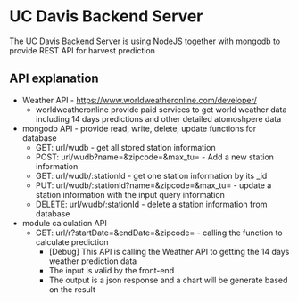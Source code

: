 UC Davis Backend Server
============================
The UC Davis Backend Server is using NodeJS together with mongodb to provide REST API for harvest prediction

API explanation
----------------------------
* Weather API - https://www.worldweatheronline.com/developer/
  * worldweatheronline provide paid services to get world weather data including 14 days predictions and other detailed atomoshpere data
* mongodb API - provide read, write, delete, update functions for database
  * GET: url/wudb - get all stored station information
  * POST: url/wudb?name=&zipcode=&max_tu= - Add a new station information
  * GET: url/wudb/:stationId - get one station information by its _id
  * PUT: url/wudb/:stationId?name=&zipcode=&max_tu= - update a station information with the input query information
  * DELETE: url/wudb/:stationId - delete a station information from database
* module calculation API
  * GET: url/r?startDate=&endDate=&zipcode= - calling the function to calculate prediction
    * [Debug] This API is calling the Weather API to getting the 14 days weather prediction data
    * The input is valid by the front-end
    * The output is a json response and a chart will be generate based on the result
